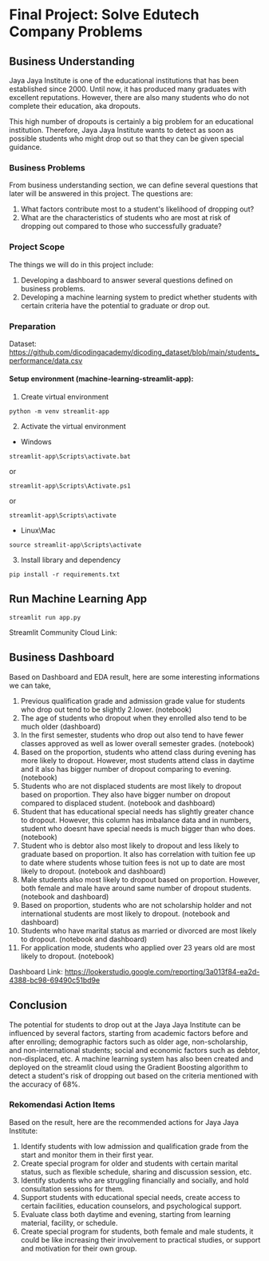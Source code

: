 # Final Project: Solve Edutech Company Problems

## Business Understanding
Jaya Jaya Institute is one of the educational institutions that has been established since 2000. Until now, it has produced many graduates with excellent reputations. However, there are also many students who do not complete their education, aka dropouts. 

This high number of dropouts is certainly a big problem for an educational institution. Therefore, Jaya Jaya Institute wants to detect as soon as possible students who might drop out so that they can be given special guidance.

### Business Problems
From business understanding section, we can define several questions that later will be answered in this project. The questions are:
1. What factors contribute most to a student's likelihood of dropping out?
2. What are the characteristics of students who are most at risk of dropping out compared to those who successfully graduate?

### Project Scope
The things we will do in this project include: 
1. Developing a dashboard to answer several questions defined on business problems. 
2. Developing a machine learning system to predict whether students with certain criteria have the potential to graduate or drop out.

### Preparation

Dataset: https://github.com/dicodingacademy/dicoding_dataset/blob/main/students_performance/data.csv

#### Setup environment (machine-learning-streamlit-app):
1. Create virtual environment

```
python -m venv streamlit-app
```

2. Activate the virtual environment

- Windows

```
streamlit-app\Scripts\activate.bat
```

or

```
streamlit-app\Scripts\Activate.ps1
```

or

```
streamlit-app\Scripts\activate
```

- Linux\Mac

```
source streamlit-app\Scripts\activate
```

3. Install library and dependency

```
pip install -r requirements.txt
```

## Run Machine Learning App

```
streamlit run app.py
```

Streamlit Community Cloud Link: 

## Business Dashboard
Based on Dashboard and EDA result, here are some interesting informations we can take,
1. Previous qualification grade and admission grade value for students who drop out tend to be slightly 2.lower. (notebook)
2. The age of students who dropout when they enrolled also tend to be much older (dashboard)
3. In the first semester, students who drop out also tend to have fewer classes approved as well as lower overall semester grades. (notebook)
4. Based on the proportion, students who attend class during evening has more likely to dropout. However, most students attend class in daytime and it also has bigger number of dropout comparing to evening. (notebook)
5. Students who are not displaced students are most likely to dropout based on proportion. They also have bigger number on dropout compared to displaced student. (notebook and dashboard)
6. Student that has educational special needs has slightly greater chance to dropout. However, this column has imbalance data and in numbers, student who doesnt have special needs is much bigger than who does. (notebook)
7. Student who is debtor also most likely to dropout and less likely to graduate based on proportion. It also has correlation with tuition fee up to date where students whose tuition fees is not up to date are most likely to dropout. (notebook and dashboard)
8. Male students also most likely to dropout based on proportion. However, both female and male have around same number of dropout students. (notebook and dashboard)
9. Based on proportion, students who are not scholarship holder and not international students are most likely to dropout. (notebook and dashboard)
10. Students who have marital status as married or divorced are most likely to dropout. (notebook and dashboard)
11. For application mode, students who applied over 23 years old are most likely to dropout. (notebook)

Dashboard Link: https://lookerstudio.google.com/reporting/3a013f84-ea2d-4388-bc98-69490c51bd9e

## Conclusion
The potential for students to drop out at the Jaya Jaya Institute can be influenced by several factors, starting from academic factors before and after enrolling; demographic factors such as older age, non-scholarship, and non-international students; social and economic factors such as debtor, non-displaced, etc. A machine learning system has also been created and deployed on the streamlit cloud using the Gradient Boosting algorithm to detect a student's risk of dropping out based on the criteria mentioned with the accuracy of 68%.


### Rekomendasi Action Items
Based on the result, here are the recommended actions for Jaya Jaya Institute:
1. Identify students with low admission and qualification grade from the start and monitor them in their first year.
2. Create special program for older and students with certain marital status, such as flexible schedule, sharing and discussion session, etc.
3. Identify students who are struggling financially and socially, and hold consultation sessions for them.
4. Support students with educational special needs, create access to certain facilities, education counselors, and psychological support.
5. Evaluate class both daytime and evening, starting from learning material, facility, or schedule.
6. Create special program for students, both female and male students, it could be like increasing their involvement to practical studies, or support and motivation for their own group.